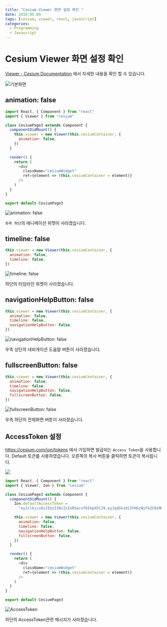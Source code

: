 ```yaml
---
title: "Cesium Viewer 화면 설정 확인 "
date: 2018.05.09
tags: [cesium, viewer, react, javascript]
categories:
  - Programming
  - Javascript
---
```


# Cesium Viewer 화면 설정 확인

[Viewer - Cesium Documentation](https://cesiumjs.org/Cesium/Build/Documentation/Viewer.html) 에서 자세한 내용을 확인 할 수 있습니다.

![기본화면](http://bit.ly/2rvYd9J)

## animation: false

```javascript
import React, { Component } from "react"
import { Viewer } from "cesium"

class CesiumPage3 extends Component {
  componentDidMount() {
    this.viewer = new Viewer(this.cesiumContainer, {
      animation: false,
    })
  }

  render() {
    return (
      <div
        className="cesiumWidget"
        ref={element => (this.cesiumContainer = element)}
      />
    )
  }
}

export default CesiumPage3
```

![animation: false](http://bit.ly/2rzjTSy)

`좌측 하단`의 애니메이션 위젯이 사라졌습니다.

## timeline: false

```javascript
this.viewer = new Viewer(this.cesiumContainer, {
  animation: false,
  timeline: false,
})
```

![timeline: false](http://bit.ly/2rtYwlr)

하단의 타임라인 위젯이 사라졌습니다.

## navigationHelpButton: false

```javascript
this.viewer = new Viewer(this.cesiumContainer, {
  animation: false,
  timeline: false,
  navigationHelpButton: false,
})
```

![navigationHelpButton: false](http://bit.ly/2rvelsd)

우측 상단의 네비게이션 도움말 버튼이 사라졌습니다.

## fullscreenButton: false

```javascript
this.viewer = new Viewer(this.cesiumContainer, {
  animation: false,
  timeline: false,
  navigationHelpButton: false,
  fullscreenButton: false,
})
```

![fullscreenButton: false](http://bit.ly/2ruGDTs)

우측 하단의 전체화면 버튼이 사라졌습니다.

## AccessToken 설정

https://cesium.com/ion/tokens 에서 가입하면 발급되는 `Access Token`을 사용합니다. Default 토큰를 사용하였습니다. 오른쪽의 복사 버튼을 클릭하면 토큰이 복사됩니다.

![](http://bit.ly/2rvgPGL)

```javascript
import React, { Component } from "react"
import { Viewer, Ion } from "cesium"

class CesiumPage3 extends Component {
  componentDidMount() {
    Ion.defaultAccessToken =
      "eyJclkjciOiJIUzI1NiIsInR5acvf6IkpXVCJ9.eyJqdGkiOiIFHGzNjFkZC0zMmRmLTRkN2EtOWJiasdcWQ0MzYyOGUzMDkiLCJpZCI6Nzc4LCJpYXQiOjE1MjU4MjkzMTF9_YOUR_ACCESS_TOKEN"

    this.viewer = new Viewer(this.cesiumContainer, {
      animation: false,
      timeline: false,
      navigationHelpButton: false,
      fullscreenButton: false,
    })
  }

  render() {
    return (
      <div
        className="cesiumWidget"
        ref={element => (this.cesiumContainer = element)}
      />
    )
  }
}

export default CesiumPage3
```

![AccessToken](http://bit.ly/2rAt05t)

하단의 AccessToken관련 메시지가 사라졌습니다.
